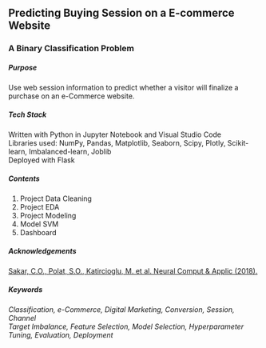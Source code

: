 ## Predicting Buying Session on a E-commerce Website
### A Binary Classification Problem
##### Purpose

Use web session information to predict whether a visitor will finalize a purchase on an e-Commerce website.

##### Tech Stack
Written with Python in Jupyter Notebook and Visual Studio Code<br>
Libraries used: NumPy, Pandas, Matplotlib, Seaborn, Scipy, Plotly, Scikit-learn, Imbalanced-learn, Joblib<br>
Deployed with Flask

##### Contents
1. Project Data Cleaning
2. Project EDA
3. Project Modeling
4. Model SVM
5. Dashboard

##### Acknowledgements
[Sakar, C.O., Polat, S.O., Katircioglu, M. et al. Neural Comput & Applic (2018).](https://link.springer.com/article/10.1007/s00521-018-3523-0)

##### Keywords
  *Classification, e-Commerce, Digital Marketing, Conversion, Session, Channel*<br>
  *Target Imbalance, Feature Selection, Model Selection, Hyperparameter Tuning, Evaluation, Deployment*


